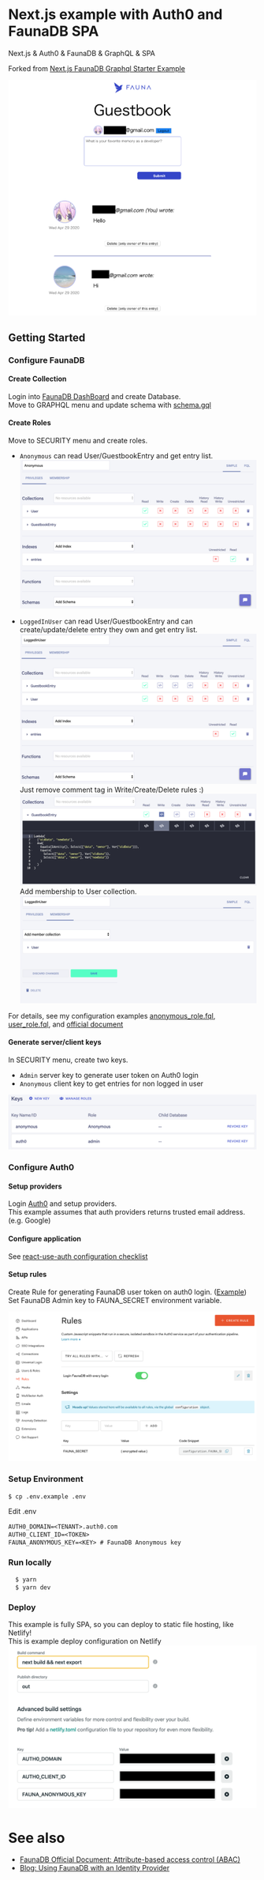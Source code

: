 # Next.js example with Auth0 and FaunaDB SPA
Next.js & Auth0 & FaunaDB & GraphQL & SPA


Forked from [Next.js FaunaDB Graphql Starter Example](https://github.com/zeit/next.js/tree/canary/examples/with-graphql-faunadb)

![Demo SS](resources/demo_ss.png)

## Getting Started
### Configure FaunaDB
#### Create Collection
Login into [FaunaDB DashBoard](https://dashboard.fauna.com/) and create Database.  
Move to GRAPHQL menu and update schema with [schema.gql](./resources/fauna/schema.gql)

#### Create Roles
Move to SECURITY menu and create roles.

- ``Anonymous`` can read User/GuestbookEntry and get entry list.
![Anonymous Role](resources/fauna/anonymous_role_ss.png)

- ``LoggedInUser`` can read User/GuestbookEntry and can create/update/delete entry they own and get entry list.
![User Role](resources/fauna/user_role_ss1.png)
Just remove comment tag in Write/Create/Delete rules :)  
![User Role](resources/fauna/user_role_ss2.png)
Add membership to User collection.
![User Role](resources/fauna/user_role_ss3.png)


For details, see my configuration examples [anonymous_role.fql](resources/fauna/anonymous_role.fql), [user_role.fql](resources/fauna/user_role.fql), and [official document](https://docs.fauna.com/fauna/current/tutorials/authentication/abac)

#### Generate server/client keys
In SECURITY menu, create two keys.

- ```Admin``` server key to generate user token on Auth0 login
- ```Anonymous``` client key to get entries for non logged in user 

![Keys](resources/fauna/keys.png)

### Configure Auth0
#### Setup providers
Login [Auth0](https://manage.auth0.com/dashboard/) and setup providers.  
This example assumes that auth providers returns trusted email address. (e.g. Google)  

#### Configure application
See [react-use-auth configuration checklist](https://github.com/Swizec/useAuth#checklist-for-configuring-auth0)

#### Setup rules
Create Rule for generating FaunaDB user token on auth0 login. ([Example](resources/auth0/login-fauna-on-login-auth0.js))  
Set FaunaDB Admin key to FAUNA_SECRET environment variable.

![Auth0 Rule](resources/auth0/auth0_ss.png)

### Setup Environment
```
$ cp .env.example .env
```
Edit .env

```
AUTH0_DOMAIN=<TENANT>.auth0.com
AUTH0_CLIENT_ID=<TOKEN> 
FAUNA_ANONYMOUS_KEY=<KEY> # FaunaDB Anonymous key
```

### Run locally
```
  $ yarn
  $ yarn dev
```

### Deploy
This example is fully SPA, so you can deploy to static file hosting, like Netlify!  
This is example deploy configuration on Netlify
![NetlifyExample](resources/demo_deploy.png)


# See also
- [FaunaDB Official Document: Attribute-based access control (ABAC)](https://docs.fauna.com/fauna/current/tutorials/authentication/abac)
- [Blog: Using FaunaDB with an Identity Provider](https://www.felix-gehring.de/articles/2020/01/28/using-faunadb-with-an-identity-provider/)